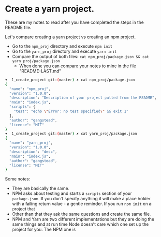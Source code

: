 # Create a yarn project.

These are my notes to read after you have completed the steps in the README file.

Let's compare creating a yarn project vs creating an npm project.
- Go to the `npm_proj` directory and execute `npm init`
- Go to the `yarn_proj` directory and execute `yarn init`
- Compare the output of both files: `cat npm_proj/package.json && cat yarn_proj/package.json`
  - When done you can compare your notes to mine in the file "README-LAST.md"

```sh
➜  1_create_project git:(master) ✗ cat npm_proj/package.json
{
  "name": "npm_proj",
  "version": "1.0.0",
  "description": "Description of your project pulled from the README",
  "main": "index.js",
  "scripts": {
    "test": "echo \"Error: no test specified\" && exit 1"
  },
  "author": "gangstead",
  "license": "MIT"
}
➜  1_create_project git:(master) ✗ cat yarn_proj/package.json
{
  "name": "yarn_proj",
  "version": "1.0.0",
  "description": "desc",
  "main": "index.js",
  "author": "gangstead",
  "license": "MIT"
}
```
Some notes:
- They are basically the same.  
- NPM asks about testing and starts a `scripts` section of your `package.json`.  If you don't specify anything it will make a place holder with a failing return value - a gentle reminder.  If you run `npm init` on a project that
- Other than that they ask the same questions and create the same file.  
- NPM and Yarn are two different implementations but they are doing the same things and at run time Node doesn't care which one set up the project for you.  The NPM one is
